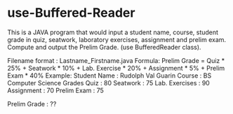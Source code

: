 # use-Buffered-Reader
This is a JAVA program that would input a student name, course, student grade in quiz, 
seatwork, laboratory exercises, assignment and prelim exam.
Compute and output the Prelim Grade. (use BufferedReader class). 

Filename format : Lastname_Firstname.java
Formula:
Prelim Grade = Quiz * 25% + Seatwork * 10% + Lab. Exercise * 20% + Assignment * 5% + Prelim Exam * 40%
Example:
Student Name : Rudolph Val Guarin
Course : BS Computer Science
Grades
Quiz : 80
Seatwork : 75
Lab. Exercises : 90
Assignment : 70
Prelim Exam : 75

Prelim Grade : ??
